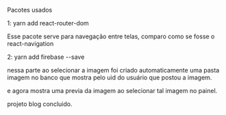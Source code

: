 Pacotes usados 

1: yarn add react-router-dom 


Esse pacote serve para navegação entre telas, comparo como se fosse o react-navigation 


2: yarn add firebase --save

nessa parte ao selecionar a imagem foi criado automaticamente uma pasta imagem no banco que mostra pelo uid do usuário que postou a imagem.

e agora mostra uma previa da imagem ao selecionar tal imagem no painel.


projeto blog concluido.



